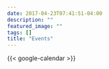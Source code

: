 ```yaml
---
date: 2017-04-23T07:41:51-04:00
description: ""
featured_image: ""
tags: []
title: "Events"
---
```


{{< google-calendar >}}